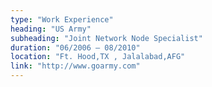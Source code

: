 ```yaml
---
type: "Work Experience"
heading: "US Army"
subheading: "Joint Network Node Specialist"
duration: "06/2006 – 08/2010"
location: "Ft. Hood,TX , Jalalabad,AFG"
link: "http://www.goarmy.com"
---
```


